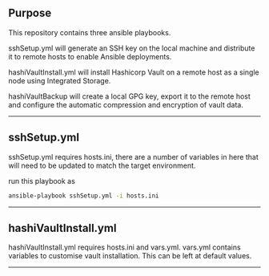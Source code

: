 ## Purpose

This repository contains three ansible playbooks.

sshSetup.yml will generate an SSH key on the local machine and distribute it to remote hosts to enable Ansible deployments.

hashiVaultInstall.yml will install Hashicorp Vault on a remote host as a single node using Integrated Storage.

hashiVaultBackup will create a local GPG key, export it to the remote host and configure the automatic compression and encryption of vault data.

---

## sshSetup.yml

sshSetup.yml requires hosts.ini, there are a number of variables in here that will need to be updated to match the target environment.

run this playbook as 

```bash
ansible-playbook sshSetup.yml -i hosts.ini
```

---

## hashiVaultInstall.yml

hashiVaultInstall.yml requires hosts.ini and vars.yml. vars.yml contains variables to customise vault installation. This can be left at default values.

---



